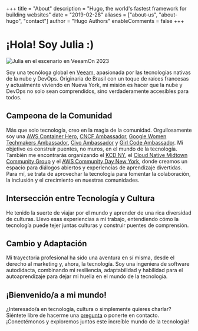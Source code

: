 +++
title = "About"
description = "Hugo, the world's fastest framework for building websites"
date = "2019-02-28"
aliases = ["about-us", "about-hugo", "contact"]
author = "Hugo Authors"
enableComments = false
+++


# ¡Hola! Soy Julia :)

![Julia en el escenario en VeeamOn 2023](https://blog-imgs-23.s3.amazonaws.com/veeamon23.jpeg)

Soy una tecnóloga global en [Veeam](https://www.veeam.com/), apasionada por las tecnologías nativas de la nube y DevOps. Originaria de Brasil con un toque de raíces francesas y actualmente viviendo en Nueva York, mi misión es hacer que la nube y DevOps no solo sean comprendidos, sino verdaderamente accesibles para todos.

## Campeona de la Comunidad
Más que solo tecnología, creo en la magia de la comunidad. Orgullosamente soy una [AWS Container Hero](https://aws.amazon.com/developer/community/heroes/julia-morgado/?did=dh_card&trk=dh_card), [CNCF Ambassador](https://www.cncf.io/people/ambassadors/?_sft_lf-country=us&_sft_lf-expertise=non-technical&p=julia-furst-morgado), [Google Women Techmakers Ambassador](https://developers.google.com/womentechmakers), [Civo Ambassador](https://www.civo.com/ambassadors) y [Girl Code Ambassador](https://www.girl-code.co.uk/). Mi objetivo es construir puentes, no muros, en el mundo de la tecnología. También me encontrarás organizando el [KCD NY](https://community.cncf.io/kcd-new-york/), el [Cloud Native Midtown Community Group](https://community.cncf.io/cloud-native-midtown/) y el [AWS Community Day New York](https://www.awscommunitynewyork.com/), donde creamos un espacio para diálogos abiertos y experiencias de aprendizaje divertidas. Para mí, se trata de aprovechar la tecnología para fomentar la colaboración, la inclusión y el crecimiento en nuestras comunidades.

## Intersección entre Tecnología y Cultura
He tenido la suerte de viajar por el mundo y aprender de una rica diversidad de culturas. Llevo esas experiencias a mi trabajo, entendiendo cómo la tecnología puede tejer juntas culturas y construir puentes de comprensión.

## Cambio y Adaptación
Mi trayectoria profesional ha sido una aventura en sí misma, desde el derecho al marketing y, ahora, la tecnología. Soy una ingeniera de software autodidacta, combinando mi resiliencia, adaptabilidad y habilidad para el autoaprendizaje para dejar mi huella en el mundo de la tecnología.

## ¡Bienvenido/a a mi mundo!
¿Interesado/a en tecnología, cultura o simplemente quieres charlar? Siéntete libre de hacerme una [pregunta](/es/ama) o ponerte en contacto. ¡Conectémonos y exploremos juntos este increíble mundo de la tecnología!
